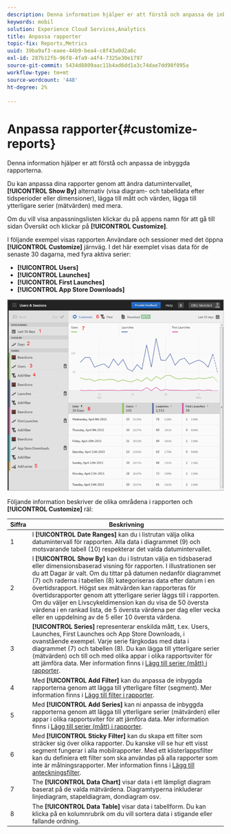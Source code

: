 ```yaml
---
description: Denna information hjälper er att förstå och anpassa de inbyggda rapporterna.
keywords: mobil
solution: Experience Cloud Services,Analytics
title: Anpassa rapporter
topic-fix: Reports,Metrics
uuid: 39ba9af3-eaee-44b9-bea4-c8f43a0d2a6c
exl-id: 287b12fb-96f8-4fa9-a4f4-7325e30e1797
source-git-commit: 5434d8809aac11b4ad6dd1a3c74dae7dd98f095a
workflow-type: tm+mt
source-wordcount: '448'
ht-degree: 2%

---
```


# Anpassa rapporter{#customize-reports}

Denna information hjälper er att förstå och anpassa de inbyggda rapporterna.

Du kan anpassa dina rapporter genom att ändra datumintervallet, **[!UICONTROL Show By]** alternativ (visa diagram- och tabelldata efter tidsperioder eller dimensioner), lägga till mått och värden, lägga till ytterligare serier (mätvärden) med mera.

Om du vill visa anpassningslisten klickar du på appens namn för att gå till sidan Översikt och klickar på **[!UICONTROL Customize]**.

I följande exempel visas rapporten Användare och sessioner med det öppna **[!UICONTROL Customize]** järnväg. I det här exemplet visas data för de senaste 30 dagarna, med fyra aktiva serier:

* **[!UICONTROL Users]**
* **[!UICONTROL Launches]**
* **[!UICONTROL First Launches]**
* **[!UICONTROL App Store Downloads]**

![](assets/reports.png)

Följande information beskriver de olika områdena i rapporten och **[!UICONTROL Customize]** räl:

| Siffra | Beskrivning |
|--- |--- |
| 1 | I **[!UICONTROL Date Ranges]** kan du i listrutan välja olika datumintervall för rapporten. Alla data i diagrammet (9) och motsvarande tabell (10) respekterar det valda datumintervallet. |
| 2 | I **[!UICONTROL Show By]** kan du i listrutan välja en tidsbaserad eller dimensionsbaserad visning för rapporten.  I illustrationen ser du att Dagar är valt. Om du tittar på datumen nedanför diagrammet (7) och raderna i tabellen (8) kategoriseras data efter datum i en övertidsrapport. Högst sex mätvärden kan rapporteras för övertidsrapporter genom att ytterligare serier läggs till i rapporten.  Om du väljer en Livscykeldimension kan du visa de 50 översta värdena i en rankad lista, de 5 översta värdena per dag eller vecka eller en uppdelning av de 5 eller 10 översta värdena. |
| 3 | **[!UICONTROL Series]** representerar enskilda mått, t.ex. Users, Launches, First Launches och App Store Downloads, i ovanstående exempel. Varje serie färgkodas med data i diagrammet (7) och tabellen (8).  Du kan lägga till ytterligare serier (mätvärden) och till och med olika appar i olika rapportsviter för att jämföra data.  Mer information finns i  [Lägg till serier (mått) i rapporter](/help/using/usage/reports-customize/t-reports-series.md). |
| 4 | Med **[!UICONTROL Add Filter]** kan du anpassa de inbyggda rapporterna genom att lägga till ytterligare filter (segment).  Mer information finns i  [Lägg till filter i rapporter](/help/using/usage/reports-customize/t-reports-customize.md). |
| 5 | Med **[!UICONTROL Add Series]** kan ni anpassa de inbyggda rapporterna genom att lägga till ytterligare serier (mätvärden) eller appar i olika rapportsviter för att jämföra data.  Mer information finns i [Lägg till serier (mått) i rapporter](/help/using/usage/reports-customize/t-reports-series.md). |
| 6 | Med **[!UICONTROL Sticky Filter]** kan du skapa ett filter som sträcker sig över olika rapporter. Du kanske vill se hur ett visst segment fungerar i alla mobilrapporter. Med ett klisterlappsfilter kan du definiera ett filter som ska användas på alla rapporter som inte är målningsrapporter.  Mer information finns i [Lägg till anteckningsfilter](/help/using/usage/reports-customize/t-sticky-filter.md). |
| 7 | The **[!UICONTROL Data Chart]** visar data i ett lämpligt diagram baserat på de valda mätvärdena. Diagramtyperna inkluderar linjediagram, stapeldiagram, dondiagram osv. |
| 8 | The **[!UICONTROL Data Table]** visar data i tabellform. Du kan klicka på en kolumnrubrik om du vill sortera data i stigande eller fallande ordning. |

